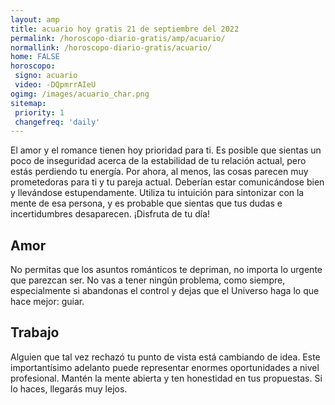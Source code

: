 ```yaml
---
layout: amp
title: acuario hoy gratis 21 de septiembre del 2022 
permalink: /horoscopo-diario-gratis/amp/acuario/
normallink: /horoscopo-diario-gratis/acuario/
home: FALSE
horoscopo:
 signo: acuario
 video: -DQpmrrAIeU
ogimg: /images/acuario_char.png
sitemap:
 priority: 1
 changefreq: 'daily'
---
```



El amor y el romance tienen hoy prioridad para ti. Es posible que sientas un poco de inseguridad acerca de la estabilidad de tu relación actual, pero estás perdiendo tu energía. Por ahora, al menos, las cosas parecen muy prometedoras para ti y tu pareja actual. Deberían estar comunicándose bien y llevándose estupendamente. Utiliza tu intuición para sintonizar con la mente de esa persona, y es probable que sientas que tus dudas e incertidumbres desaparecen. ¡Disfruta de tu día!

## Amor

No permitas que los asuntos románticos te depriman, no importa lo urgente que parezcan ser. No vas a tener ningún problema, como siempre, especialmente si abandonas el control y dejas que el Universo haga lo que hace mejor: guiar.

## Trabajo

Alguien que tal vez rechazó tu punto de vista está cambiando de idea. Este importantísimo adelanto puede representar enormes oportunidades a nivel profesional. Mantén la mente abierta y ten honestidad en tus propuestas. Si lo haces, llegarás muy lejos.
